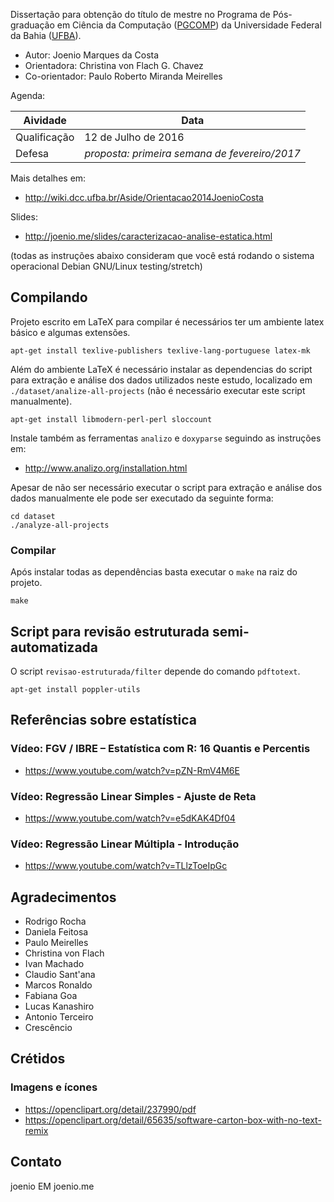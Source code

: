 Dissertação para obtenção do título de mestre no Programa de Pós-graduação em
Ciência da Computação ([PGCOMP](http://pgcomp.dcc.ufba.br)) da Universidade
Federal da Bahia ([UFBA](http://www.ufba.br)).

* Autor: Joenio Marques da Costa
* Orientadora: Christina von Flach G. Chavez
* Co-orientador: Paulo Roberto Miranda Meirelles

Agenda:

| Aividade     | Data                                          |
| ------------ | --------------------------------------------- |
| Qualificação | 12 de Julho de 2016                           |
| Defesa       | _proposta: primeira semana de fevereiro/2017_ |

Mais detalhes em:
* http://wiki.dcc.ufba.br/Aside/Orientacao2014JoenioCosta

Slides:
* http://joenio.me/slides/caracterizacao-analise-estatica.html

(todas as instruções abaixo consideram que você está rodando o sistema
operacional Debian GNU/Linux testing/stretch)

## Compilando

Projeto escrito em LaTeX para compilar é necessários ter um ambiente latex
básico e algumas extensões.

    apt-get install texlive-publishers texlive-lang-portuguese latex-mk

Além do ambiente LaTeX é necessário instalar as dependencias do script para
extração e análise dos dados utilizados neste estudo, localizado em
`./dataset/analize-all-projects` (não é necessário executar este script
manualmente).

    apt-get install libmodern-perl-perl sloccount

Instale também as ferramentas `analizo` e `doxyparse` seguindo as
instruções em:

* http://www.analizo.org/installation.html

Apesar de não ser necessário executar o script para extração e análise dos
dados manualmente ele pode ser executado da seguinte forma:

    cd dataset
    ./analyze-all-projects

### Compilar

Após instalar todas as dependências basta executar o `make` na raiz do projeto.

    make

## Script para revisão estruturada semi-automatizada

O script `revisao-estruturada/filter` depende do comando `pdftotext`.

    apt-get install poppler-utils

## Referências sobre estatística

### Vídeo: FGV / IBRE – Estatística com R: 16 Quantis e Percentis

* https://www.youtube.com/watch?v=pZN-RmV4M6E

### Vídeo: Regressão Linear Simples - Ajuste de Reta

* https://www.youtube.com/watch?v=e5dKAK4Df04

### Vídeo: Regressão Linear Múltipla - Introdução

* https://www.youtube.com/watch?v=TLlzToeIpGc

## Agradecimentos

* Rodrigo Rocha
* Daniela Feitosa
* Paulo Meirelles
* Christina von Flach
* Ivan Machado
* Claudio Sant'ana
* Marcos Ronaldo
* Fabiana Goa
* Lucas Kanashiro
* Antonio Terceiro
* Crescêncio

## Crétidos

### Imagens e ícones

* https://openclipart.org/detail/237990/pdf
* https://openclipart.org/detail/65635/software-carton-box-with-no-text-remix

## Contato

joenio EM joenio.me
